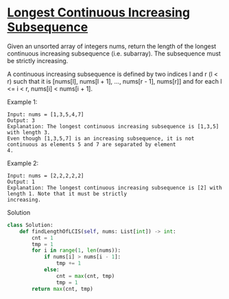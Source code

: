 # [Longest Continuous Increasing Subsequence](https://leetcode.com/problems/longest-continuous-increasing-subsequence/description/)

Given an unsorted array of integers nums, return the length of the longest continuous increasing subsequence 
(i.e. subarray). The subsequence must be strictly increasing.

A continuous increasing subsequence is defined by two indices l and r (l < r) such that it is 
[nums[l], nums[l + 1], ..., nums[r - 1], nums[r]] and for each l <= i < r, nums[i] < nums[i + 1].

Example 1:
```
Input: nums = [1,3,5,4,7]
Output: 3
Explanation: The longest continuous increasing subsequence is [1,3,5] with length 3.
Even though [1,3,5,7] is an increasing subsequence, it is not continuous as elements 5 and 7 are separated by element
4.
```
Example 2:
```
Input: nums = [2,2,2,2,2]
Output: 1
Explanation: The longest continuous increasing subsequence is [2] with length 1. Note that it must be strictly
increasing.
```
Solution
```python
class Solution:
    def findLengthOfLCIS(self, nums: List[int]) -> int:
        cnt = 1
        tmp = 1
        for i in range(1, len(nums)):
            if nums[i] > nums[i - 1]:
                tmp += 1
            else:
                cnt = max(cnt, tmp)
                tmp = 1
        return max(cnt, tmp)
```